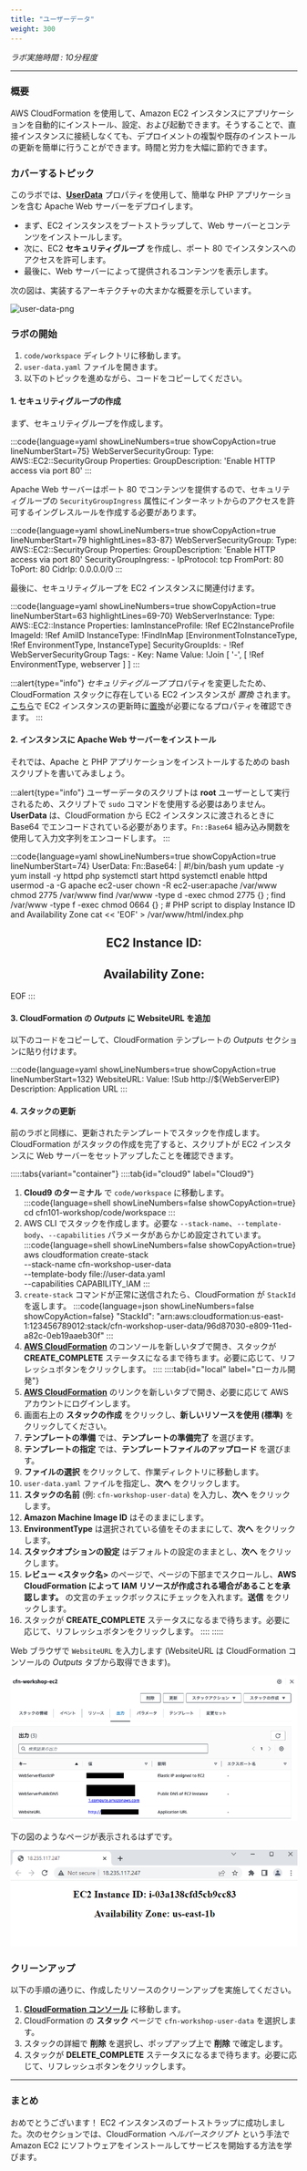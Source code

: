 ```yaml
---
title: "ユーザーデータ"
weight: 300
---
```


_ラボ実施時間 : 10分程度_

---

### 概要

AWS CloudFormation を使用して、Amazon EC2 インスタンスにアプリケーションを自動的にインストール、設定、および起動できます。そうすることで、直接インスタンスに接続しなくても、デプロイメントの複製や既存のインストールの更新を簡単に行うことができます。時間と労力を大幅に節約できます。

### カバーするトピック
このラボでは、**[UserData](https://docs.aws.amazon.com/ja_jp/AWSEC2/latest/UserGuide/user-data.html)** プロパティを使用して、簡単な PHP アプリケーションを含む Apache Web サーバーをデプロイします。

+ まず、EC2 インスタンスをブートストラップして、Web サーバーとコンテンツをインストールします。
+ 次に、EC2 **セキュリティグループ** を作成し、ポート 80 でインスタンスへのアクセスを許可します。
+ 最後に、Web サーバーによって提供されるコンテンツを表示します。

次の図は、実装するアーキテクチャの大まかな概要を示しています。

![user-data-png](/static/basics/operations/user-data/userdata.png)

### ラボの開始

1. `code/workspace` ディレクトリに移動します。
1. `user-data.yaml` ファイルを開きます。
1. 以下のトピックを進めながら、コードをコピーしてください。


#### 1. セキュリティグループの作成

まず、セキュリティグループを作成します。

:::code{language=yaml showLineNumbers=true showCopyAction=true lineNumberStart=75}
WebServerSecurityGroup:
  Type: AWS::EC2::SecurityGroup
  Properties:
    GroupDescription: 'Enable HTTP access via port 80'
:::

Apache Web サーバーはポート 80 でコンテンツを提供するので、セキュリティグループの `SecurityGroupIngress` 属性にインターネットからのアクセスを許可するイングレスルールを作成する必要があります。

:::code{language=yaml showLineNumbers=true showCopyAction=true lineNumberStart=79 highlightLines=83-87}
WebServerSecurityGroup:
  Type: AWS::EC2::SecurityGroup
  Properties:
    GroupDescription: 'Enable HTTP access via port 80'
    SecurityGroupIngress:
      - IpProtocol: tcp
        FromPort: 80
        ToPort: 80
        CidrIp: 0.0.0.0/0
:::

最後に、セキュリティグループを EC2 インスタンスに関連付けます。

:::code{language=yaml showLineNumbers=true showCopyAction=true lineNumberStart=63 highlightLines=69-70}
WebServerInstance:
  Type: AWS::EC2::Instance
  Properties:
    IamInstanceProfile: !Ref EC2InstanceProfile
    ImageId: !Ref AmiID
    InstanceType: !FindInMap [EnvironmentToInstanceType, !Ref EnvironmentType, InstanceType]
    SecurityGroupIds:
      - !Ref WebServerSecurityGroup
    Tags:
      - Key: Name
        Value: !Join [ '-', [ !Ref EnvironmentType, webserver ] ]
:::

:::alert{type="info"}
_セキュリティグループ_ プロパティを変更したため、CloudFormation スタックに存在している EC2 インスタンスが _置換_ されます。[こちら](https://docs.aws.amazon.com/ja_jp/AWSCloudFormation/latest/UserGuide/aws-properties-ec2-instance.html?shortFooter=true#aws-properties-ec2-instance-properties)で EC2 インスタンスの更新時に[置換](https://docs.aws.amazon.com/ja_jp/AWSCloudFormation/latest/UserGuide/using-cfn-updating-stacks-update-behaviors.html#update-replacement)が必要になるプロパティを確認できます。
:::


#### 2. インスタンスに Apache Web サーバーをインストール

それでは、Apache と PHP アプリケーションをインストールするための bash スクリプトを書いてみましょう。

:::alert{type="info"}
ユーザーデータのスクリプトは **root** ユーザーとして実行されるため、スクリプトで `sudo` コマンドを使用する必要はありません。\
**UserData** は、CloudFormation から EC2 インスタンスに渡されるときに Base64 でエンコードされている必要があります。`Fn::Base64` 組み込み関数を使用して入力文字列をエンコードします。
:::

:::code{language=yaml showLineNumbers=true showCopyAction=true lineNumberStart=74}
UserData:
  Fn::Base64: |
    #!/bin/bash
    yum update -y
    yum install -y httpd php
    systemctl start httpd
    systemctl enable httpd
    usermod -a -G apache ec2-user
    chown -R ec2-user:apache /var/www
    chmod 2775 /var/www
    find /var/www -type d -exec chmod 2775 {} \;
    find /var/www -type f -exec chmod 0664 {} \;
    # PHP script to display Instance ID and Availability Zone
    cat << 'EOF' > /var/www/html/index.php
      <!DOCTYPE html>
      <html>
      <body>
        <center>
          <?php
          # Get the instance ID from meta-data and store it in the $instance_id variable
          $url = "http://169.254.169.254/latest/meta-data/instance-id";
          $instance_id = file_get_contents($url);
          # Get the instance's availability zone from metadata and store it in the $zone variable
          $url = "http://169.254.169.254/latest/meta-data/placement/availability-zone";
          $zone = file_get_contents($url);
          ?>
          <h2>EC2 Instance ID: <?php echo $instance_id ?></h2>
          <h2>Availability Zone: <?php echo $zone ?></h2>
        </center>
      </body>
      </html>
    EOF
:::

#### 3. CloudFormation の _Outputs_ に **WebsiteURL** を追加

以下のコードをコピーして、CloudFormation テンプレートの _Outputs_ セクションに貼り付けます。

:::code{language=yaml showLineNumbers=true showCopyAction=true lineNumberStart=132}
WebsiteURL:
  Value: !Sub http://${WebServerEIP}
  Description: Application URL
:::

#### 4. スタックの更新

前のラボと同様に、更新されたテンプレートでスタックを作成します。CloudFormation がスタックの作成を完了すると、スクリプトが EC2 インスタンスに Web サーバーをセットアップしたことを確認できます。

:::::tabs{variant="container"}
::::tab{id="cloud9" label="Cloud9"}
1. **Cloud9 のターミナル** で `code/workspace` に移動します。
:::code{language=shell showLineNumbers=false showCopyAction=true}
cd cfn101-workshop/code/workspace
:::
1. AWS CLI でスタックを作成します。必要な `--stack-name`、`--template-body`、`--capabilities` パラメータがあらかじめ設定されています。
:::code{language=shell showLineNumbers=false showCopyAction=true}
aws cloudformation create-stack \
--stack-name cfn-workshop-user-data \
--template-body file://user-data.yaml \
--capabilities CAPABILITY_IAM
:::
1. `create-stack` コマンドが正常に送信されたら、CloudFormation が `StackId` を返します。
:::code{language=json showLineNumbers=false showCopyAction=false}
"StackId": "arn:aws:cloudformation:us-east-1:123456789012:stack/cfn-workshop-user-data/96d87030-e809-11ed-a82c-0eb19aaeb30f"
:::
1. **[AWS CloudFormation](https://console.aws.amazon.com/cloudformation)** のコンソールを新しいタブで開き、スタックが **CREATE_COMPLETE** ステータスになるまで待ちます。必要に応じて、リフレッシュボタンをクリックします。
::::
::::tab{id="local" label="ローカル開発"}
1. **[AWS CloudFormation](https://console.aws.amazon.com/cloudformation)** のリンクを新しいタブで開き、必要に応じて AWS アカウントにログインします。
1. 画面右上の **スタックの作成** をクリックし、**新しいリソースを使用 (標準)** をクリックしてください。
1. **テンプレートの準備** では、**テンプレートの準備完了** を選びます。
1. **テンプレートの指定** では、**テンプレートファイルのアップロード** を選びます。
1. **ファイルの選択** をクリックして、作業ディレクトリに移動します。
1. `user-data.yaml` ファイルを指定し、**次へ** をクリックします。
1. **スタックの名前** (例: `cfn-workshop-user-data`) を入力し、**次へ** をクリックします。
1. **Amazon Machine Image ID** はそのままにします。
1. **EnvironmentType** は選択されている値をそのままにして、**次へ** をクリックします。
1. **スタックオプションの設定** はデフォルトの設定のままとし、**次へ** をクリックします。
1. **レビュー <スタック名>** のページで、ページの下部までスクロールし、**AWS CloudFormation によって IAM リソースが作成される場合があることを承認します。** の文言のチェックボックスにチェックを入れます。**送信** をクリックします。
1. スタックが **CREATE_COMPLETE** ステータスになるまで待ちます。必要に応じて、リフレッシュボタンをクリックします。
::::
:::::

Web ブラウザで `WebsiteURL` を入力します (WebsiteURL は CloudFormation コンソールの _Outputs_ タブから取得できます)。

![outputs](/static/basics/operations/user-data/outputs-1.ja.png)

下の図のようなページが表示されるはずです。

![php-page](/static/basics/operations/user-data/php.png)

### クリーンアップ

以下の手順の通りに、作成したリソースのクリーンアップを実施してください。

1. **[CloudFormation コンソール](https://console.aws.amazon.com/cloudformation)** に移動します。
1. CloudFormation の **スタック** ページで `cfn-workshop-user-data` を選択します。
1. スタックの詳細で **削除** を選択し、ポップアップ上で **削除** で確定します。
1. スタックが **DELETE_COMPLETE** ステータスになるまで待ちます。必要に応じて、リフレッシュボタンをクリックします。

---
### まとめ

おめでとうございます！ EC2 インスタンスのブートストラップに成功しました。次のセクションでは、CloudFormation _ヘルパースクリプト_ という手法で Amazon EC2 にソフトウェアをインストールしてサービスを開始する方法を学びます。
